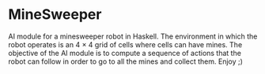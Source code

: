 # MineSweeper
AI module for a minesweeper robot in Haskell. The environment in which the robot operates is an 4 × 4 grid of cells where cells can have mines. The objective of the AI module is to compute a sequence of actions that the robot can follow in order to go to all the mines and collect them.
Enjoy ;)
